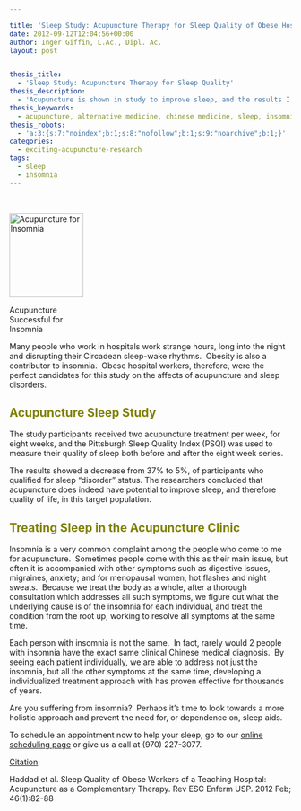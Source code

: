 ```yaml
---

title: 'Sleep Study: Acupuncture Therapy for Sleep Quality of Obese Hospital Workers'
date: 2012-09-12T12:04:56+00:00
author: Inger Giffin, L.Ac., Dipl. Ac.
layout: post


thesis_title:
  - 'Sleep Study: Acupuncture Therapy for Sleep Quality'
thesis_description:
  - 'Acupuncture is shown in study to improve sleep, and the results I get clinically show the same. '
thesis_keywords:
  - acupuncture, alternative medicine, chinese medicine, sleep, insomnia, acupuncture fort collins, fort collins acupuncture, alternative medicine, integrative medicine
thesis_robots:
  - 'a:3:{s:7:"noindex";b:1;s:8:"nofollow";b:1;s:9:"noarchive";b:1;}'
categories:
  - exciting-acupuncture-research
tags:
  - sleep
  - insomnia
---
```

 **<a id="sum6" name="sum6"></a>**

&nbsp;

<div id="attachment_1336" style="width: 142px" class="wp-caption alignleft">
  <a href="http://www.wisdomwaysacupuncture.com/wp-content/uploads/2012/09/insomnia.jpg"><img class="size-thumbnail wp-image-1336" title="Acupuncture for Insomnia" src="http://www.wisdomwaysacupuncture.com/wp-content/uploads/2012/09/insomnia-132x150.jpg" alt="Acupuncture for Insomnia" width="132" height="150" srcset="http://www.wisdomwaysacupuncture.com/wp-content/uploads/2012/09/insomnia-132x150.jpg 132w, http://www.wisdomwaysacupuncture.com/wp-content/uploads/2012/09/insomnia.jpg 211w" sizes="(max-width: 132px) 100vw, 132px" /></a>
  
  <p class="wp-caption-text">
    Acupuncture Successful for Insomnia
  </p>
</div>

Many people who work in hospitals work strange hours, long into the night and disrupting their Circadean sleep-wake rhythms.  Obesity is also a contributor to insomnia.  Obese hospital workers, therefore, were the perfect candidates for this study on the affects of acupuncture and sleep disorders.

## <span style="color: #808000;">Acupuncture Sleep Study</span>

The study participants received two acupuncture treatment per week, for eight weeks, and the Pittsburgh Sleep Quality Index (PSQI) was used to measure their quality of sleep both before and after the eight week series.

The results showed a decrease from 37% to 5%, of participants who qualified for sleep &#8220;disorder&#8221; status. The researchers concluded that acupuncture does indeed have potential to improve sleep, and therefore quality of life, in this target population.

## <span style="color: #808000;">Treating Sleep in the Acupuncture Clinic</span>

Insomnia is a very common complaint among the people who come to me for acupuncture.  Sometimes people come with this as their main issue, but often it is accompanied with other symptoms such as digestive issues, migraines, anxiety; and for menopausal women, hot flashes and night sweats.  Because we treat the body as a whole, after a thorough consultation which addresses all such symptoms, we figure out what the underlying cause is of the insomnia for each individual, and treat the condition from the root up, working to resolve all symptoms at the same time.

Each person with insomnia is not the same.  In fact, rarely would 2 people with insomnia have the exact same clinical Chinese medical diagnosis.  By seeing each patient individually, we are able to address not just the insomnia, but all the other symptoms at the same time, developing a individualized treatment approach with has proven effective for thousands of years.

Are you suffering from insomnia?  Perhaps it&#8217;s time to look towards a more holistic approach and prevent the need for, or dependence on, sleep aids.

To schedule an appointment now to help your sleep, go to our [online scheduling page](http://www.wisdomwaysacupuncture.com/acupuncture-appointment-scheduling/) or give us a call at (970) 227-3077.

<span style="text-decoration: underline;">Citation</span>:

<div>
  <p>
    Haddad et al. Sleep Quality of Obese Workers of a Teaching Hospital: Acupuncture as a Complementary Therapy. Rev ESC Enferm USP. 2012 Feb; 46(1):82-88
  </p>
</div>